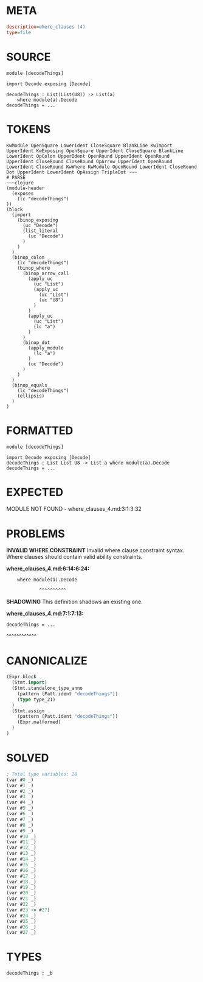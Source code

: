 # META
~~~ini
description=where_clauses (4)
type=file
~~~
# SOURCE
~~~roc
module [decodeThings]

import Decode exposing [Decode]

decodeThings : List(List(U8)) -> List(a)
	where module(a).Decode
decodeThings = ...
~~~
# TOKENS
~~~text
KwModule OpenSquare LowerIdent CloseSquare BlankLine KwImport UpperIdent KwExposing OpenSquare UpperIdent CloseSquare BlankLine LowerIdent OpColon UpperIdent OpenRound UpperIdent OpenRound UpperIdent CloseRound CloseRound OpArrow UpperIdent OpenRound LowerIdent CloseRound KwWhere KwModule OpenRound LowerIdent CloseRound Dot UpperIdent LowerIdent OpAssign TripleDot ~~~
# PARSE
~~~clojure
(module-header
  (exposes
    (lc "decodeThings")
))
(block
  (import
    (binop_exposing
      (uc "Decode")
      (list_literal
        (uc "Decode")
      )
    )
  )
  (binop_colon
    (lc "decodeThings")
    (binop_where
      (binop_arrow_call
        (apply_uc
          (uc "List")
          (apply_uc
            (uc "List")
            (uc "U8")
          )
        )
        (apply_uc
          (uc "List")
          (lc "a")
        )
      )
      (binop_dot
        (apply_module
          (lc "a")
        )
        (uc "Decode")
      )
    )
  )
  (binop_equals
    (lc "decodeThings")
    (ellipsis)
  )
)
~~~
# FORMATTED
~~~roc
module [decodeThings]

import Decode exposing [Decode]
decodeThings : List List U8 -> List a where module(a).Decode
decodeThings = ...
~~~
# EXPECTED
MODULE NOT FOUND - where_clauses_4.md:3:1:3:32
# PROBLEMS
**INVALID WHERE CONSTRAINT**
Invalid where clause constraint syntax.
Where clauses should contain valid ability constraints.

**where_clauses_4.md:6:14:6:24:**
```roc
	where module(a).Decode
```
	            ^^^^^^^^^^


**SHADOWING**
This definition shadows an existing one.

**where_clauses_4.md:7:1:7:13:**
```roc
decodeThings = ...
```
^^^^^^^^^^^^


# CANONICALIZE
~~~clojure
(Expr.block
  (Stmt.import)
  (Stmt.standalone_type_anno
    (pattern (Patt.ident "decodeThings"))
    (type type_21)
  )
  (Stmt.assign
    (pattern (Patt.ident "decodeThings"))
    (Expr.malformed)
  )
)
~~~
# SOLVED
~~~clojure
; Total type variables: 28
(var #0 _)
(var #1 _)
(var #2 _)
(var #3 _)
(var #4 _)
(var #5 _)
(var #6 _)
(var #7 _)
(var #8 _)
(var #9 _)
(var #10 _)
(var #11 _)
(var #12 _)
(var #13 _)
(var #14 _)
(var #15 _)
(var #16 _)
(var #17 _)
(var #18 _)
(var #19 _)
(var #20 _)
(var #21 _)
(var #22 _)
(var #23 -> #27)
(var #24 _)
(var #25 _)
(var #26 _)
(var #27 _)
~~~
# TYPES
~~~roc
decodeThings : _b
~~~
